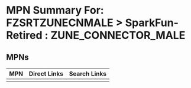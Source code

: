 



# MPN Summary For: FZSRTZUNECNMALE > SparkFun-Retired : ZUNE_CONNECTOR_MALE

## MPNs
  

|MPN|Direct Links|Search Links|
| :--- | :--- | :--- |
||||
